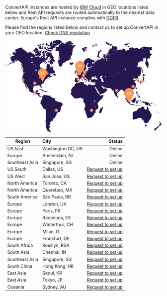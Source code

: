 ConvertAPI instances are hosted by [IBM Cloud](https://www.ibm.com/cloud) in GEO locations listed below and Rest API requests are routed automatically to the nearest data center. Europe's Rest API instance complies with [GDPR](https://www.convertapi.com/gdpr).

Please find the regions listed below and contact us to set up ConvertAPI in your GEO location. [Check DNS resolution](https://tools.keycdn.com/performance?url=https://v2.convertapi.com)

![ConvertAPI global locations](https://github.com/ConvertAPI/docs/raw/master/map.png)


| Region      | City           | Status  |
| ------------- |:-------------| -----:|
|US East      | Washington DC, US| Online |
|Europe     | Amsterdam, NL      |   Online |
|Southeast Asia | Singapore, SG     |   Online |
|US South |     Dallas, US  |    [Request to set up](https://www.convertapi.com/support) |
|US West | San Jose, US     |    [Request to set up](https://www.convertapi.com/support) |
|North America | Toronto, CA      |   [Request to set up](https://www.convertapi.com/support) |
|North America| Querétaro, MX     |    [Request to set up](https://www.convertapi.com/support)|
|South America | São Paulo, BR      |    [Request to set up](https://www.convertapi.com/support)|
|Europe | London, UK      |    [Request to set up](https://www.convertapi.com/support) |
|Europe | Paris, FR     |    [Request to set up](https://www.convertapi.com/support) |
|Europe | Barcelona, ES      |    [Request to set up](https://www.convertapi.com/support) |
|Europe |Winterthur, CH      |    [Request to set up](https://www.convertapi.com/support) |
|Europe | 	Milan, IT      |    [Request to set up](https://www.convertapi.com/support) |
|Europe | Frankfurt, DE      |    [Request to set up](https://www.convertapi.com/support) |
|South Africa | Rosslyn, RSA      |    [Request to set up](https://www.convertapi.com/support) |
|South Asia | Chennai, IN     |    [Request to set up](https://www.convertapi.com/support) |
|Southeast Asia | Singapore, SG     |    [Request to set up](https://www.convertapi.com/support) |
|South China | Hong Kong, HK      |   [Request to set up](https://www.convertapi.com/support) |
|East Asia| Seoul, KR      |    [Request to set up](https://www.convertapi.com/support) |
|East Asia| Tokyo, JP     |    [Request to set up](https://www.convertapi.com/support)|
|Oceania| Sydney, AU     |    [Request to set up](https://www.convertapi.com/support) |
